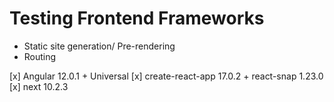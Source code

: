 # Testing Frontend Frameworks

- Static site generation/ Pre-rendering
- Routing

[x] Angular 12.0.1 + Universal
[x] create-react-app 17.0.2 + react-snap 1.23.0
[x] next 10.2.3
